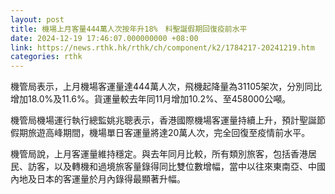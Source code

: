 ```yaml
---
layout: post
title: 機場上月客量444萬人次按年升18%　料聖誕假期回復疫前水平
date: 2024-12-19 17:46:07.000000000 +08:00
link: https://news.rthk.hk/rthk/ch/component/k2/1784217-20241219.htm
categories: rthk
---
```


機管局表示，上月機場客運量達444萬人次，飛機起降量為31105架次，分別同比增加18.0%及11.6%。貨運量較去年同11月增加10.2%、至458000公噸。

機管局機場運行執行總監姚兆聰表示，香港國際機場客運量持續上升，預計聖誕節假期旅遊高峰期間，機場單日客運量將達20萬人次，完全回復至疫情前水平。

機管局說，上月客運量維持穩定。與去年同月比較，所有類別旅客，包括香港居民、訪客，以及轉機和過境旅客量錄得同比雙位數增幅，當中以往來東南亞、中國內地及日本的客運量於月內錄得最顯著升幅。
